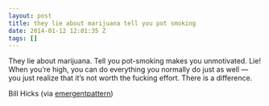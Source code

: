 ```yaml
---
layout: post
title: they lie about marijuana tell you pot smoking
date: 2014-01-12 12:01:35 Z
tags: []
---
```

They lie about marijuana. Tell you pot-smoking makes you unmotivated. Lie! When you’re high, you can do everything you normally do just as well — you just realize that it’s not worth the fucking effort. There is a difference.

Bill Hicks (via [emergentpattern](http://emergentpattern.tumblr.com/))

